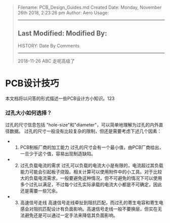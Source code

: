 >
>Filename: PCB_Design_Guides.md
>Created Date: Monday, November 26th 2018, 2:23:26 pm
>Author: Aero
>Usage: 
>       
>       
>-----
>Last Modified: 
>Modified By: 
>-----
>HISTORY:
>Date      	By	Comments
>----------	---	----------------------------------------------------------
>2018-11-26	ABC	走呢高级了
>

# PCB设计技巧
本文档将以问答的形式描述一些PCB设计方小知识。123

### 过孔大小如何选择？
过孔的尺寸信息包括 "hole-size"和"diameter"，可以简单地理解为过孔的内外直径数据。 过孔的尺寸一般没有比较复杂的限制，但还是需要考虑下述几个因素：
- 1. PCB制板厂商的加工能力
    过孔的尺寸会有一个最小值，由PCB厂商给出，一旦少于这个值，容易出现制造缺陷。
- 2. 过孔负载电流的需求
    过孔可以负载的电流大小是有限的，电流超过其负载能力可能会引起板子烧毁。相关计算可以使用附件中的小工具。对于比较大的负载电流需求，一般要避免这种情况，但不可避免的情况下可以使用多个过孔以满足，不过每个过孔实际承载的电流大小都是不可确定，因此还是需要一些冗余。
- 3. 高速信号走线
    高速信号走线牵扯到阻抗匹配，而过孔的寄生电容和寄生电感会对阻抗匹配设计有负面影响。高速信号走线一般不要换层，但实在无法避免还是可以通过一定手法来降低其负面影响。

